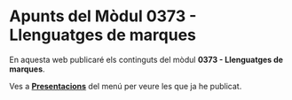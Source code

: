 # Apunts del Mòdul 0373 - Llenguatges de marques

En aquesta web publicaré els continguts del mòdul **0373 - Llenguatges de marques**.

Ves a **[Presentacions](presentacions.html)** del menú per veure les que ja he publicat.

